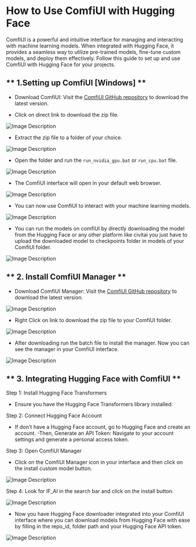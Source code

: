 # **How to Use ComfiUI with Hugging Face**

ComfiUI is a powerful and intuitive interface for managing and interacting with machine learning models. When integrated with Hugging Face, it provides a seamless way to utilize pre-trained models, fine-tune custom models, and deploy them effectively. Follow this guide to set up and use ComfiUI with Hugging Face for your projects.

## ** 1.Setting up ComfiUI [Windows] **

- Download ComfiUI:
Visit the [ComfiUI GitHub repository](https://github.com/comfyanonymous/ComfyUI) to download the latest version.

- Click on direct link to download the zip file.

![Image Description](https://github.com/nikbearbrown/ENGR-0201-Organizing-Academic-Success-AI-for-Personalized-Learning/blob/main/ENGR_0201/ComfiUI_1.png)

- Extract the zip file to a folder of your choice.

![Image Description](https://github.com/nikbearbrown/ENGR-0201-Organizing-Academic-Success-AI-for-Personalized-Learning/blob/main/ENGR_0201/ComfiUI_2.png)

- Open the folder and run the `run_nvidia_gpu.bat` or `run_cpu.bat` file.

![Image Description](https://github.com/nikbearbrown/ENGR-0201-Organizing-Academic-Success-AI-for-Personalized-Learning/blob/main/ENGR_0201/ComfiUI_3.png)

- The ComfiUI interface will open in your default web browser.

![Image Description](https://github.com/nikbearbrown/ENGR-0201-Organizing-Academic-Success-AI-for-Personalized-Learning/blob/main/ENGR_0201/ComfiUI_4.png)

- You can now use ComfiUI to interact with your machine learning models.

![Image Description](https://github.com/nikbearbrown/ENGR-0201-Organizing-Academic-Success-AI-for-Personalized-Learning/blob/main/ENGR_0201/ComfiUI_5.png)

- You can run the models on comfiUI by directly downloading the model from the Hugging Face or any other platform like civitai
you just have to upload the downloaded model to checkpoints folder in models of your ComfiUI folder.

![Image Description](https://github.com/nikbearbrown/ENGR-0201-Organizing-Academic-Success-AI-for-Personalized-Learning/blob/main/ENGR_0201/ComfiUI_6.png)



## ** 2. Install ComfiUI Manager **

- Download ComfiUI Manager:
Visit the [ComfiUI GitHub repository](https://github.com/comfyanonymous/ComfiUI-Manager) to download the latest version.

![Image Description](https://github.com/nikbearbrown/ENGR-0201-Organizing-Academic-Success-AI-for-Personalized-Learning/blob/main/ENGR_0201/ComfiUI_7.png)

- Right Click on link to download the zip file to your ComfiUI folder.

![Image Description](https://github.com/nikbearbrown/ENGR-0201-Organizing-Academic-Success-AI-for-Personalized-Learning/blob/main/ENGR_0201/ComfiUI_8.png)

- After downloading run the batch file to install the manager. Now you can see the manager in your ComfiUI interface.

![Image Description](https://github.com/nikbearbrown/ENGR-0201-Organizing-Academic-Success-AI-for-Personalized-Learning/blob/main/ENGR_0201/ComfiUI_9.png)



## ** 3. Integrating Hugging Face with ComfiUI **

Step 1: Install Hugging Face Transformers 
- Ensure you have the Hugging Face Transformers library installed:

Step 2: Connect Hugging Face Account
- If don't have a Hugging Face account, go to Hugging Face and create an account.
-Then, Generate an API Token:
Navigate to your account settings and generate a personal access token.

Step 3: Open ComfiUI Manager 
- Click on the ComfiUI Manager icon in your interface and then click on the install custom model button.

![Image Description](https://github.com/nikbearbrown/ENGR-0201-Organizing-Academic-Success-AI-for-Personalized-Learning/blob/main/ENGR_0201/ComfiUI_8.jpg)

Step 4: Look for IF_AI in the search bar and click on the install button.

![Image Description](https://github.com/nikbearbrown/ENGR-0201-Organizing-Academic-Success-AI-for-Personalized-Learning/blob/main/ENGR_0201/ComfiUI_9.jpg)

- Now you have Hugging Face downloader integrated into your ComfiUI interface where you can download models from Hugging Face with ease by filling in the repo_id, folder path and your Hugging Face API token.

![Image Description](https://github.com/nikbearbrown/ENGR-0201-Organizing-Academic-Success-AI-for-Personalized-Learning/blob/main/ENGR_0201/ComfiUI_10.jpg)









